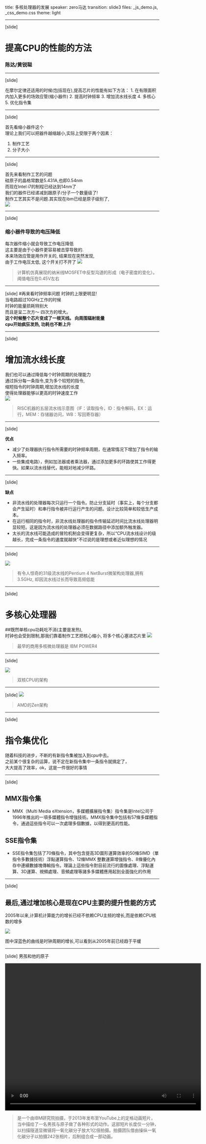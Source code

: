title: 多核处理器的发展
speaker: zero马达
transition: slide3
files: _js_demo.js, _css_demo.css
theme: light
- - - -
[slide]

# 提高CPU的性能的方法

### 陈达/黄锐聪

- - - -
[slide]

在摩尔定律还适用的时候(包括现在),提高芯片的性能有如下方法：
	1. 在有限面积内加入更多的场效应管(缩小器件)
	2. 提高时钟频率
	3. 增加流水线长度
	4. 多核心
	5. 优化指令集
- - - -
[slide]

首先看缩小器件这个</br>
理论上我们可以把器件越缩越小,实际上受限于两个因素： 
1. 制作工艺 
2. 分子大小

- - - -
[slide]

首先来看制作工艺的问题</br>
硅原子的晶格常数是5.431A,也即0.54nm</br>
而现在Intel i7的制程已经达到14nm了</br>
我们的器件已经递减到跟原子/分子一个数量级了!</br>
制作工艺其实不是问题.其实现在ibm已经是原子级别了,</br>
![](img/Intel-corei7-7700k-cpu.jpg)
- - - -
[slide]

###  缩小器件导致的电压降低
每次器件缩小就会导致工作电压降低</br>
这主要是由于小器件更容易被击穿导致的.</br>
本来场效应管是用作开关的, 结果现在突然发现, </br>
由于工作电压太低, 这个开关打不开了
![](img/Threshold_formation_nowatermark.gif)
> 计算机仿真展现的纳米线MOSFET中反型沟道的形成（电子密度的变化）。阈值电压在0.45V左右

- - - -

[slide]
#再来看时钟频率问题
时钟的上限更明显!</br>
当电路超过10GHz工作的时候</br>
时钟的能量损耗特别大</br>
而且是呈二次方～ 四次方的增大。</br>
**这个时候整个芯片变成了一根天线。 向周围辐射能量**</br>
**cpu开始疯狂发热, 功耗也不断上升**

- - - -
[slide]
# 增加流水线长度

我们也可以通过降低每个时钟周期的处理能力</br>
通过拆分每一条指令,变为多个较短的指令,</br>
缩短指令的时钟周期,增加流水线的长度</br>
使得处理器能够以更高的时钟速度工作</br>
![](img/RISC.jpg)
> RISC机器的五层流水线示意图（IF：读取指令，ID：指令解码，EX：运行，MEM：存储器访问，WB：写回寄存器）
- - - -

[slide]

**优点**

* 减少了处理器执行指令所需要的时钟频率周期，在通常情况下增加了指令的输入频率。
* 一些集成电路），例如加法器或者乘法器，通过添加更多的环路使其工作得更快。如果以流水线替代，能相对地减少环路。
- - - - 

[slide]

**缺点**
* 非流水线的处理器每次只运行一个指令。防止分支延时（事实上，每个分支都会产生延时）和串行指令被并行运行产生的问题。设计比较简单和较低生产成本。
* 在运行相同的指令时，非流水线处理器的指令传输延迟时间比流水线处理器明显较短。这是因为流水线的处理器必须在数据路径中添加额外触发器。
* 太长的流水线可能造成的冒险机制会变得更复杂，所以“CPU流水线设计的级越长，完成一条指令的速度就越快”不过说的是理想或者近似理想的情况

- - - -

[slide]

![](img/Intel_Pentium_4_2.80A-4014.jpg)
> 有令人惊奇的31级流水线的Pentium 4 NetBurst微架构处理器,拥有3.5GHz, 却因流水线过长而导致高频低能

- - - -

[slide]

# 多核心处理器

##既然单核cpu功耗吃不消(主要是发热),</br>时钟也会受到限制,那我们靠着制作工艺把核心缩小, 将多个核心塞进芯片里
![](img/POWER4.jpg)

> 最早的商用多核微处理器是 IBM POWER4

- - - -
[slide]

![](img/Dual_Core_Generic.svg.png)

> 双核CPU的架构
- - - -

[slide]
![](img/zen_ccx.jpg)

> AMD的Zen架构

- - - -
[slide]
# 指令集优化
随着科技的进步，不断的有新指令集被加入到cpu中去。</br>
之前某个很复杂的运算，说不定在新指令集中一条指令就搞定了，</br>大大提高了效率，ok，这是一件很好的事情
- - - -
[slide]

## MMX指令集

* MMX（Multi Media eXtension，多媒體擴展指令集）指令集是Intel公司于1996年推出的一項多媒體指令增強技術。MMX指令集中包括有57條多媒體指令，通過這些指令可以一次處理多個數據，以得到更高的性能。

## SSE指令集

* SSE指令集包括了70條指令，其中包含提高3D圖形運算效率的50條SIMD（單指令多數據技術）浮點運算指令、12條MMX 整數運算增強指令、8條優化內存中連續數據塊傳輸指令。理論上這些指令對目前流行的圖像處理、浮點運算、3D運算、視頻處理、音頻處理等諸多多媒體應用起到全面強化的作用

- - - -
[slide]

## 最后,通过增加核心是现在CPU主要的提升性能的方式
2005年以来,计算机计算能力的增长已经不依赖CPU主频的增长,而是依赖CPU核数的增多

![](img/Trends.jpg)

图中深蓝色的曲线是时钟周期的增长,可以看到从2005年前已经趋于平缓
- - - -
[slide]
男孩和他的原子
<p align="center">
<video width="640" height="480"
controls="controls" src="video/TheWorld'sSmallestMovie.mp4">
</video>
</p>

> 是一个由IBM研究院拍摄，于2013年发布至YouTube上的定格动画短片，当中描绘了一名男孩与原子做了各种形式的动作。这部短片长度仅一分钟，以扫描隧道显微镜将一氧化碳分子放大1亿倍拍摄。拍摄团队借由操纵一氧化碳分子以拍摄242张相片，后制组合成一部动画。